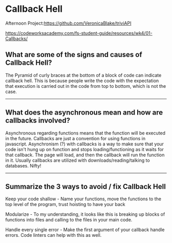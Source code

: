 # Callback Hell

Afternoon Project:https://github.com/VeronicaBlake/triviAPI

https://codeworksacademy.com/fs-student-guide/resources/wk4/01-Callbacks/

<!--Callbacks are "tasks that get dispatched, go off and do something in the background, and then complete successfully or abort due to failure."-->

## What are some of the signs and causes of Callback Hell?

The Pyramid of curly braces at the bottom of a block of code can indicate callback hell. This is because people write the code with the expectation that execution is carried out in the code from top to bottom, which is not the case.

---

## What does the asynchronous mean and how are callbacks involved?

Asynchronous regarding functions means that the function will be executed in the future. Callbacks are just a convention for using functions in javascript. Asynchronism (?) with callbacks is a way to make sure that your code isn't hung up on function and stops loading/functioning as it waits for that callback. The page will load, and then the callback will run the function in it. Usually callbacks are utilized with downloads/reading/talking to databases. Nifty!

---

## Summarize the 3 ways to avoid / fix Callback Hell

Keep your code shallow - Name your functions, move the functions to the top level of the program, trust hoisting to have your back

Modularize - To my understanding, it looks like this is breaking up blocks of functions into files and calling to the files in your main code.

Handle every single error - Make the first argument of your callback handle errors. Code linters can help with this as well.
